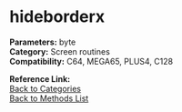 # hideborderx

**Parameters:** byte  
**Category:** Screen routines  
**Compatibility:** C64, MEGA65, PLUS4, C128  

**Reference Link:**  
[Back to Categories](../categories/screen_routines.md)  
[Back to Methods List](../../SUMMARY.md)
